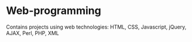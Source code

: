 # Web-programming
Contains projects using web technologies: HTML, CSS, Javascript, jQuery, AJAX, Perl, PHP, XML
